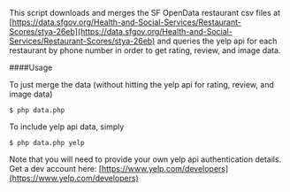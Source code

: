 This script downloads and merges the SF OpenData restaurant csv files at [https://data.sfgov.org/Health-and-Social-Services/Restaurant-Scores/stya-26eb](https://data.sfgov.org/Health-and-Social-Services/Restaurant-Scores/stya-26eb) and queries the yelp api for each restaurant by phone number in order to get rating, review, and image data.

####Usage

To just merge the data (without hitting the yelp api for rating, review, and image data)

```$ php data.php```

To include yelp api data, simply

```$ php data.php yelp```

Note that you will need to provide your own yelp api authentication details.  Get a dev account here: [https://www.yelp.com/developers](https://www.yelp.com/developers)